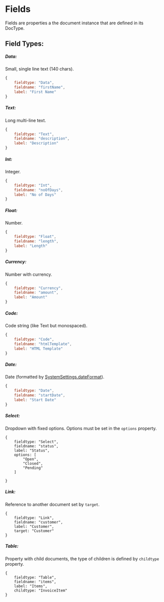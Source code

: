 <!-- base_template: frappe_io/www/frappejs/frappejs_base.html -->
# Fields

Fields are properties a the document instance that are defined in its DocType.

## Field Types:

##### Data:

Small, single line text (140 chars).

```js
{
    fieldtype: "Data",
    fieldname: "firstName",
    label: "First Name"
}
```

##### Text:

Long multi-line text.

```js
{
    fieldtype: "Text",
    fieldname: "description",
    label: "Description"
}
```

##### Int:

Integer.

```js
{
    fieldtype: "Int",
    fieldname: "noOfDays",
    label: "No of Days"
}
```

##### Float:

Number.

```js
{
    fieldtype: "Float",
    fieldname: "length",
    label: "Length"
}
```

##### Currency:

Number with currency.

```js
{
    fieldtype: "Currency",
    fieldname: "amount",
    label: "Amount"
}
```

##### Code:

Code string (like Text but monospaced).

```js
{
    fieldtype: "Code",
    fieldname: "htmlTemplate",
    label: "HTML Template"
}
```

##### Date:

Date (formatted by [SystemSettings.dateFormat](/frappejs/docs/utilities/system-settings.md)).

```js
{
    fieldtype: "Date",
    fieldname: "startDate",
    label: "Start Date"
}
```

##### Select:

Dropdown with fixed options. Options must be set in the `options` property.

```
{
    fieldtype: "Select",
    fieldname: "status",
    label: "Status",
    options: [
        "Open",
        "Closed",
        "Pending"
    ]

}
```

##### Link:

Reference to another document set by `target`.

```
{
    fieldtype: "Link",
    fieldname: "customer",
    label: "Customer",
    target: "Customer"
}
```

##### Table:

Property with child documents, the type of children is defined by `childtype` property.

```
{
    fieldtype: "Table",
    fieldname: "items",
    label: "Items",
    childtype: "InvoiceItem"
}
```
